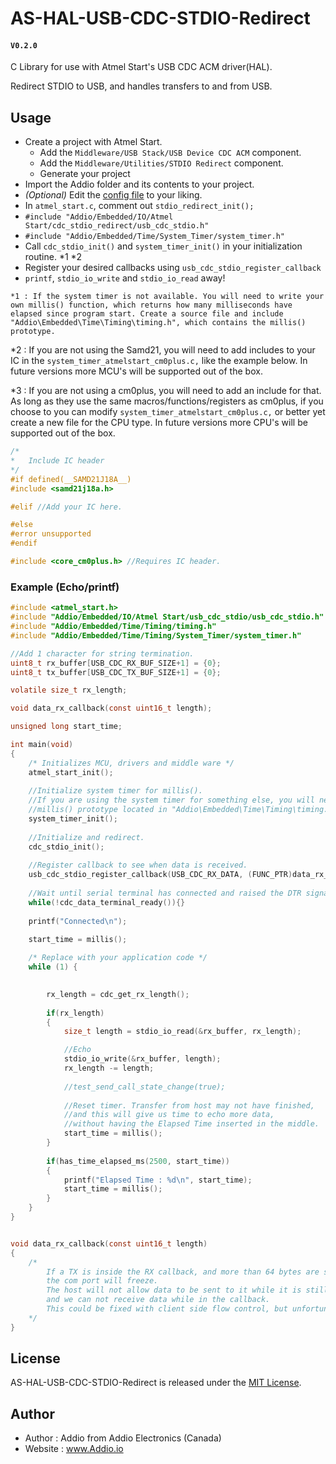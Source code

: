 # AS-HAL-USB-CDC-STDIO-Redirect
#### `V0.2.0`

C Library for use with Atmel Start's USB CDC ACM driver(HAL). 

Redirect STDIO to USB, and handles transfers to and from USB.



## Usage

- Create a project with Atmel Start.
  - Add the `Middleware/USB Stack/USB Device CDC ACM` component.
  - Add the `Middleware/Utilities/STDIO Redirect` component.
  - Generate your project
- Import the Addio folder and its contents to your project.
- _(Optional)_ Edit the [config file](https://github.com/AddioElectronics/AS-HAL-USB-CDC-STDIO-Redirect/blob/master/Addio/Embedded/IO/Atmel%20Start/usb_cdc_stdio/usb_cdc_stdio_config.h) to your liking.
- In `atmel_start.c`, comment out `stdio_redirect_init();`
- `#include "Addio/Embedded/IO/Atmel Start/cdc_stdio_redirect/usb_cdc_stdio.h"`
- `#include "Addio/Embedded/Time/System_Timer/system_timer.h"`
- Call `cdc_stdio_init()` and `system_timer_init()` in your initialization routine. *1 *2
- Register your desired callbacks using `usb_cdc_stdio_register_callback`
- `printf`, `stdio_io_write` and `stdio_io_read`  away!

`*1 : If the system timer is not available. You will need to write your own millis() function, which returns how many milliseconds have elapsed since program start.
Create a source file and include "Addio\Embedded\Time\Timing\timing.h", which contains the millis() prototype.`

*2 : If you are not using the Samd21, you will need to add includes to your IC in the `system_timer_atmelstart_cm0plus.c,` like the example below. In future versions more MCU's will be supported out of the box.

*3 : If you are not using a cm0plus, you will need to add an include for that. As long as they use the same macros/functions/registers as cm0plus, if you choose to you can modify `system_timer_atmelstart_cm0plus.c,` or better yet create a new file for the CPU type.  In future versions more CPU's will be supported out of the box.

``` C
/*
*	Include IC header
*/
#if defined(__SAMD21J18A__)
#include <samd21j18a.h>

#elif //Add your IC here.

#else
#error unsupported
#endif

#include <core_cm0plus.h> //Requires IC header.
```

### Example (Echo/printf)

``` C
#include <atmel_start.h>
#include "Addio/Embedded/IO/Atmel Start/usb_cdc_stdio/usb_cdc_stdio.h"
#include "Addio/Embedded/Time/Timing/timing.h"
#include "Addio/Embedded/Time/Timing/System_Timer/system_timer.h"

//Add 1 character for string termination.
uint8_t rx_buffer[USB_CDC_RX_BUF_SIZE+1] = {0};
uint8_t tx_buffer[USB_CDC_TX_BUF_SIZE+1] = {0};

volatile size_t rx_length;

void data_rx_callback(const uint16_t length);

unsigned long start_time;

int main(void)
{
	/* Initializes MCU, drivers and middle ware */
	atmel_start_init();
	
	//Initialize system timer for millis().
	//If you are using the system timer for something else, you will need to create your own millis() function.
	//millis() prototype located in "Addio\Embedded\Time\Timing\timing.h"
	system_timer_init();
	
	//Initialize and redirect.
	cdc_stdio_init();
	
	//Register callback to see when data is received.
	usb_cdc_stdio_register_callback(USB_CDC_RX_DATA, (FUNC_PTR)data_rx_callback);	
	
	//Wait until serial terminal has connected and raised the DTR signal
	while(!cdc_data_terminal_ready()){}
	
	printf("Connected\n");

	start_time = millis();
	
	/* Replace with your application code */
	while (1) {
		

		rx_length = cdc_get_rx_length();
		
		if(rx_length)
		{
			size_t length = stdio_io_read(&rx_buffer, rx_length);

			//Echo
			stdio_io_write(&rx_buffer, length);
			rx_length -= length;
		
			//test_send_call_state_change(true);
			
			//Reset timer. Transfer from host may not have finished,
			//and this will give us time to echo more data, 
			//without having the Elapsed Time inserted in the middle.
			start_time = millis();
		}
		
		if(has_time_elapsed_ms(2500, start_time))
		{
			printf("Elapsed Time : %d\n", start_time);
			start_time = millis();
		}
	}
}


void data_rx_callback(const uint16_t length)
{
	/*
		If a TX is inside the RX callback, and more than 64 bytes are sent from the host,
		the com port will freeze. 
		The host will not allow data to be sent to it while it is still trying to send data,
		and we can not receive data while in the callback.
		This could be fixed with client side flow control, but unfortunately the HAL CDC ACM does not support it.
	*/
}
```

## License

AS-HAL-USB-CDC-STDIO-Redirect is released under the [MIT License](http://www.opensource.org/licenses/MIT).

## Author

- Author : Addio from Addio Electronics (Canada)
- Website : www.Addio.io
